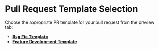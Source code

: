 # Pull Request Template Selection

Choose the appropriate PR template for your pull request from the preview tab:
- [**Bug Fix Template**](?expand=1&template=bug_fix_template.md)
- [**Feature Development Template**](?expand=1&template=feature_development_template.md)
